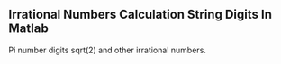 
## Irrational Numbers    Calculation String Digits In  Matlab
Pi number  digits
sqrt(2)
and other irrational numbers.
